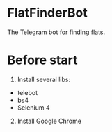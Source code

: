 # FlatFinderBot
The Telegram bot for finding flats.
# Before start 
1. Install several libs:
* telebot
* bs4
* Selenium 4
2. Install Google Chrome
